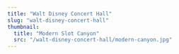 ```yaml
---
title: "Walt Disney Concert Hall"
slug: "walt-disney-concert-hall"
thumbnail:
  title: "Modern Slot Canyon"
  src: "/walt-disney-concert-hall/modern-canyon.jpg"
---
```

